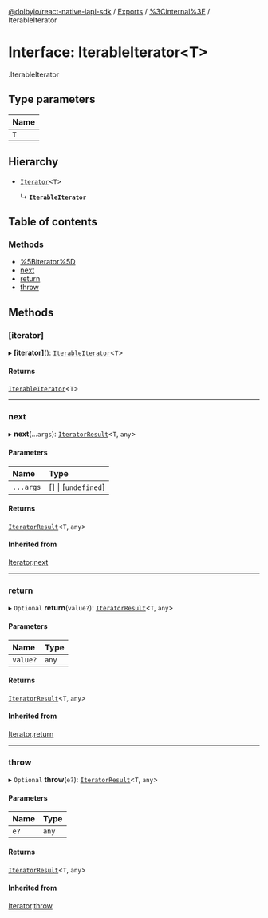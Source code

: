 [@dolbyio/react-native-iapi-sdk](../README.md) / [Exports](../modules.md) / [%3Cinternal%3E](../modules/_internal_.md) / IterableIterator

# Interface: IterableIterator<T\>

[<internal>](../modules/_internal_.md).IterableIterator

## Type parameters

| Name |
| :------ |
| `T` |

## Hierarchy

- [`Iterator`](_internal_.Iterator.md)<`T`\>

  ↳ **`IterableIterator`**

## Table of contents

### Methods

- [%5Biterator%5D](_internal_.IterableIterator.md#[iterator])
- [next](_internal_.IterableIterator.md#next)
- [return](_internal_.IterableIterator.md#return)
- [throw](_internal_.IterableIterator.md#throw)

## Methods

### [iterator]

▸ **[iterator]**(): [`IterableIterator`](_internal_.IterableIterator.md)<`T`\>

#### Returns

[`IterableIterator`](_internal_.IterableIterator.md)<`T`\>

___

### next

▸ **next**(...`args`): [`IteratorResult`](../modules/_internal_.md#iteratorresult)<`T`, `any`\>

#### Parameters

| Name | Type |
| :------ | :------ |
| `...args` | [] \| [`undefined`] |

#### Returns

[`IteratorResult`](../modules/_internal_.md#iteratorresult)<`T`, `any`\>

#### Inherited from

[Iterator](_internal_.Iterator.md).[next](_internal_.Iterator.md#next)

___

### return

▸ `Optional` **return**(`value?`): [`IteratorResult`](../modules/_internal_.md#iteratorresult)<`T`, `any`\>

#### Parameters

| Name | Type |
| :------ | :------ |
| `value?` | `any` |

#### Returns

[`IteratorResult`](../modules/_internal_.md#iteratorresult)<`T`, `any`\>

#### Inherited from

[Iterator](_internal_.Iterator.md).[return](_internal_.Iterator.md#return)

___

### throw

▸ `Optional` **throw**(`e?`): [`IteratorResult`](../modules/_internal_.md#iteratorresult)<`T`, `any`\>

#### Parameters

| Name | Type |
| :------ | :------ |
| `e?` | `any` |

#### Returns

[`IteratorResult`](../modules/_internal_.md#iteratorresult)<`T`, `any`\>

#### Inherited from

[Iterator](_internal_.Iterator.md).[throw](_internal_.Iterator.md#throw)
